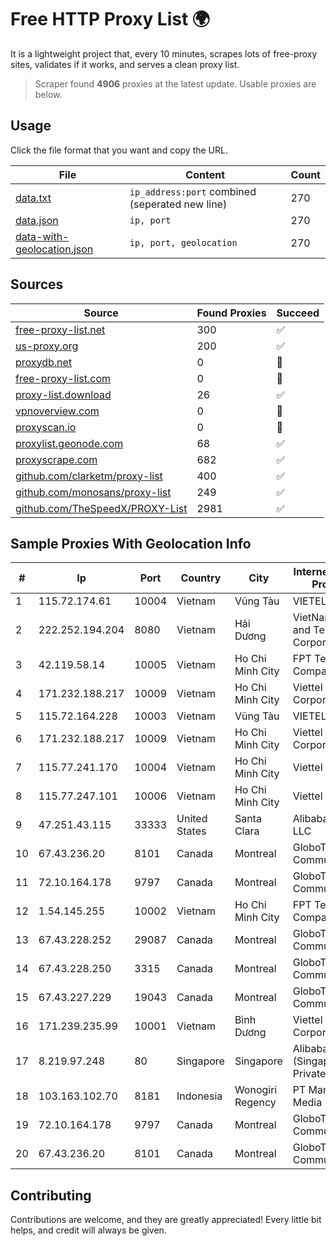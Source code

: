 
# Free HTTP Proxy List 🌍

It is a lightweight project that, every 10 minutes, scrapes lots of free-proxy sites, validates if it works, and serves a clean proxy list.


> Scraper found **4906** proxies at the latest update. Usable proxies are below.

## Usage

Click the file format that you want and copy the URL.


|File|Content|Count|
|----|-------|-----|
|[data.txt](https://raw.githubusercontent.com/themiralay/Proxy-List-World/master/data.txt)|`ip_address:port` combined (seperated new line)|270|
|[data.json](https://raw.githubusercontent.com/themiralay/Proxy-List-World/master/data.json)|`ip, port`|270|
|[data-with-geolocation.json](https://raw.githubusercontent.com/themiralay/Proxy-List-World/master/data-with-geolocation.json)|`ip, port, geolocation`|270|

## Sources

|Source|Found Proxies|Succeed|
|------|-------------|-------|
|[free-proxy-list.net](https://free-proxy-list.net)|300|✅|
|[us-proxy.org](https://www.us-proxy.org)|200|✅|
|[proxydb.net](http://proxydb.net)|0|🚫|
|[free-proxy-list.com](https://free-proxy-list.com/?page=&port=&type%5B%5D=http&type%5B%5D=https&up_time=0&search=Search)|0|🚫|
|[proxy-list.download](https://www.proxy-list.download/HTTP)|26|✅|
|[vpnoverview.com](https://vpnoverview.com/privacy/anonymous-browsing/free-proxy-servers)|0|🚫|
|[proxyscan.io](https://www.proxyscan.io)|0|🚫|
|[proxylist.geonode.com](https://proxylist.geonode.com/api/proxy-list?limit=300&page=1&sort_by=lastChecked&sort_type=desc&protocols=http,https)|68|✅|
|[proxyscrape.com](https://api.proxyscrape.com/v2/?request=displayproxies&protocol=http&timeout=10000&country=all&ssl=all&anonymity=all)|682|✅|
|[github.com/clarketm/proxy-list](https://raw.githubusercontent.com/clarketm/proxy-list/master/proxy-list-raw.txt)|400|✅|
|[github.com/monosans/proxy-list](https://raw.githubusercontent.com/monosans/proxy-list/main/proxies/http.txt)|249|✅|
|[github.com/TheSpeedX/PROXY-List](https://raw.githubusercontent.com/TheSpeedX/PROXY-List/master/http.txt)|2981|✅|


## Sample Proxies With Geolocation Info

|#|Ip|Port|Country|City|Internet Service Provider|
|-|--|----|-------|----|-------------------------|
|1|115.72.174.61|10004|Vietnam|Vũng Tàu|VIETELmetro|
|2|222.252.194.204|8080|Vietnam|Hải Dương|VietNam Post and Telecom Corporation|
|3|42.119.58.14|10005|Vietnam|Ho Chi Minh City|FPT Telecom Company|
|4|171.232.188.217|10009|Vietnam|Ho Chi Minh City|Viettel Corporation|
|5|115.72.164.228|10003|Vietnam|Vũng Tàu|VIETELmetro|
|6|171.232.188.217|10009|Vietnam|Ho Chi Minh City|Viettel Corporation|
|7|115.77.241.170|10004|Vietnam|Ho Chi Minh City|Viettel Group|
|8|115.77.247.101|10006|Vietnam|Ho Chi Minh City|Viettel Group|
|9|47.251.43.115|33333|United States|Santa Clara|Alibaba Cloud LLC|
|10|67.43.236.20|8101|Canada|Montreal|GloboTech Communications|
|11|72.10.164.178|9797|Canada|Montreal|GloboTech Communications|
|12|1.54.145.255|10002|Vietnam|Ho Chi Minh City|FPT Telecom Company|
|13|67.43.228.252|29087|Canada|Montreal|GloboTech Communications|
|14|67.43.228.250|3315|Canada|Montreal|GloboTech Communications|
|15|67.43.227.229|19043|Canada|Montreal|GloboTech Communications|
|16|171.239.235.99|10001|Vietnam|Bình Dương|Viettel Corporation|
|17|8.219.97.248|80|Singapore|Singapore|Alibaba Cloud (Singapore) Private Limited|
|18|103.163.102.70|8181|Indonesia|Wonogiri Regency|PT Mamura Inter Media|
|19|72.10.164.178|9797|Canada|Montreal|GloboTech Communications|
|20|67.43.236.20|8101|Canada|Montreal|GloboTech Communications|



## Contributing

Contributions are welcome, and they are greatly appreciated! Every
little bit helps, and credit will always be given.

